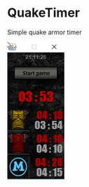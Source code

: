 # QuakeTimer
Simple quake armor timer

![alt tag](https://github.com/MartinBergstrom/QuakeTimer/blob/master/src/main/resources/printscreen.jpg)
